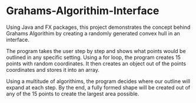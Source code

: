 # Grahams-Algorithim-Interface

Using Java and FX packages, this project demonstrates the concept behind Grahams Algorithim by creating a randomly generated convex hull in an interface.

The program takes the user step by step and shows what points would be outlined in any specific setting. Using a for loop, the program creates 15 points with random coordinates. It then creates an object out of the points coordinates and stores it into an array.

Using a multitude of algorithims, the program decides where our outline will expand at each step. By the end, a fully formed shape will be created out of any of the 15 points to create the largest area possible.
